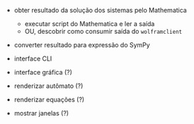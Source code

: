 
- obter resultado da solução dos sistemas pelo Mathematica
    - executar script do Mathematica e ler a saída
    - OU, descobrir como consumir saída do `wolframclient`
- converter resultado para expressão do SymPy

- interface CLI

- interface gráfica (?)
- renderizar autômato (?)
- renderizar equações (?)
- mostrar janelas (?)
